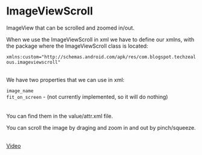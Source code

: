 # ImageViewScroll
ImageView that can be scrolled and zoomed in/out.

<p>When we use the ImageViewScroll in xml we have to define our xmlns, with the package where the ImageViewScroll class is located:</p>
<code>xmlns:custom="http://schemas.android.com/apk/res/com.blogspot.techzealous.imageviewscroll"</code><br><br>

<p>We have two properties that we can use in xml:</p>
<code>image_name</code><br>
<code>fit_on_screen</code> - (not currently implemented, so it will do nothing)<br>
<br><br>
You can find them in the value/attr.xml file.
<br>

You can scroll the image by draging and zoom in and out by pinch/squeeze.<br/><br/>

<a href="https://youtu.be/vOfI6gIV4HE">Video<a/>

